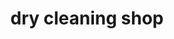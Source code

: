 ---
title: "dry cleaning shop"
url: /vanasthaslipuram-hyderabad/dry-cleaning-shop/
shop: Wäscherei
---